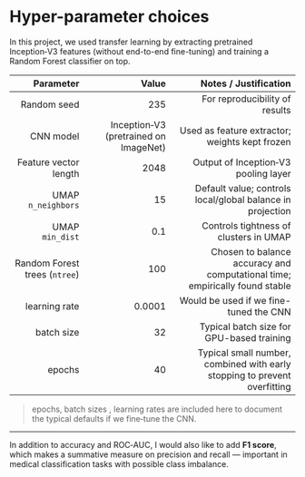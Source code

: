 #  Hyper-parameter choices

In this project, we used transfer learning by extracting pretrained Inception‑V3 features (without end-to-end fine-tuning) and training a Random Forest classifier on top.

| Parameter                         | Value | Notes / Justification                                                              |
|----------------------------------:|------:|-----------------------------------------------------------------------------------:|
| Random seed                       | 235    | For reproducibility of results                                                     |
| CNN model                         | Inception‑V3 (pretrained on ImageNet) | Used as feature extractor; weights kept frozen      |
| Feature vector length             | 2048  | Output of Inception‑V3 pooling layer                                              |
| UMAP `n_neighbors`                | 15    | Default value; controls local/global balance in projection                        |
| UMAP `min_dist`                   | 0.1   | Controls tightness of clusters in UMAP                                            |
| Random Forest trees (`ntree`)     | 100   | Chosen to balance accuracy and computational time; empirically found stable        |
| learning rate                     | 0.0001 | Would be used if we fine-tuned the CNN                                            |
| batch size                        | 32    | Typical batch size for GPU-based training                                         |
| epochs                            | 40    | Typical small number, combined with early stopping to prevent overfitting         |
 
> epochs, batch sizes , learning rates are included here to document the typical defaults if we fine‑tune the CNN.
---
In addition to accuracy and ROC‑AUC, I would also like to add **F1 score**, which makes a summative measure on precision and recall — important in medical classification tasks with possible class imbalance.

